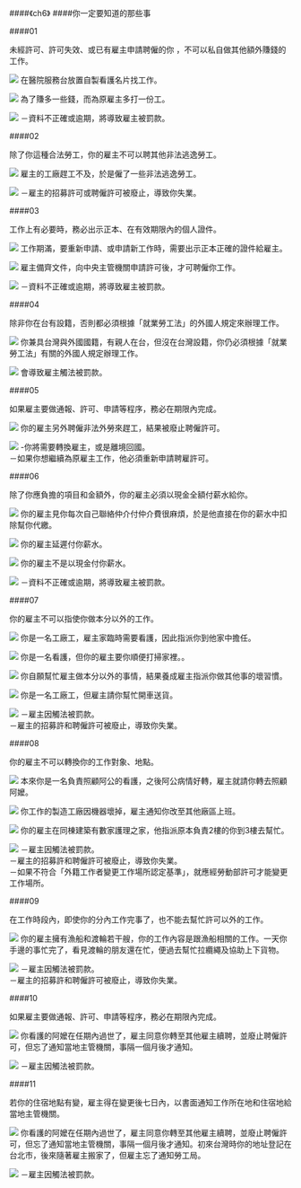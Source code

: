 <?php
$top = file_get_contents('basic.php');
echo $top;
?>

<div class="one item content" markdown="1">

####《ch6》
####你一定要知道的那些事

####01

未經許可、許可失效、或已有雇主申請聘僱的你
，不可以私自做其他額外賺錢的工作。

![](img/Ch6/ch6-1.png)
在醫院服務台放置自製看護名片找工作。

![](img/Ch6/ch6-2.png)
為了賺多一些錢，而為原雇主多打一份工。

![](img/Ch6/ch6-21.png)
－資料不正確或逾期，將導致雇主被罰款。

####02

除了你這種合法勞工，你的雇主不可以聘其他非法逃逸勞工。

![](img/Ch6/ch6-3.png)
雇主的工廠趕工不及，於是僱了一些非法逃逸勞工。

![](img/Ch6/ch6-21.png)
－雇主的招募許可或聘僱許可被廢止，導致你失業。

####03

工作上有必要時，務必出示正本、在有效期限內的個人證件。

![](img/Ch6/ch6-4.png)
工作期滿，要重新申請、或申請新工作時，需要出示正本正確的證件給雇主。

![](img/Ch6/ch6-5.png)
雇主備齊文件，向中央主管機關申請許可後，才可聘僱你工作。

![](img/Ch6/ch6-21.png)
－資料不正確或逾期，將導致雇主被罰款。

####04

除非你在台有設籍，否則都必須根據「就業勞工法」的外國人規定來辦理工作。

![](img/Ch6/ch6-6.png)
你兼具台灣與外國國籍，有親人在台，但沒在台灣設籍，你仍必須根據「就業勞工法」有關的外國人規定辦理工作。

![](img/Ch6/ch6-21.png)
會導致雇主觸法被罰款。

####05

如果雇主要做通報、許可、申請等程序，務必在期限內完成。

![](img/Ch6/ch6-7.png)
你的雇主另外聘僱非法外勞來趕工，結果被廢止聘僱許可。

![](img/Ch6/ch6-21.png)
-你將需要轉換雇主，或是離境回國。   
－如果你想繼續為原雇主工作，他必須重新申請聘雇許可。

####06

除了你應負擔的項目和金額外，你的雇主必須以現金全額付薪水給你。

![](img/Ch6/ch6-8.png)
你的雇主見你每次自己聯絡仲介付仲介費很麻煩，於是他直接在你的薪水中扣除幫你代繳。

![](img/Ch6/ch6-9.png)
你的雇主延遲付你薪水。

![](img/Ch6/ch6-10.png)
你的雇主不是以現金付你薪水。

![](img/Ch6/ch6-21.png)
－資料不正確或逾期，將導致雇主被罰款。

####07

你的雇主不可以指使你做本分以外的工作。

![](img/Ch6/ch6-11.png)
你是一名工廠工，雇主家臨時需要看護，因此指派你到他家中擔任。

![](img/Ch6/ch6-12.png)
你是一名看護，但你的雇主要你順便打掃家裡。。

![](img/Ch6/ch6-13.png)
你自願幫忙雇主做本分以外的事情，結果養成雇主指派你做其他事的壞習慣。

![](img/Ch6/ch6-14.png)
你是一名工廠工，但雇主請你幫忙開車送貨。

![](img/Ch6/ch6-21.png)
－雇主因觸法被罰款。   
－雇主的招募許和聘僱許可被廢止，導致你失業。

####08

你的雇主不可以轉換你的工作對象、地點。

![](img/Ch6/ch6-15.png)
本來你是一名負責照顧阿公的看護，之後阿公病情好轉，雇主就請你轉去照顧阿嬤。

![](img/Ch6/ch6-16.png)
你工作的製造工廠因機器壞掉，雇主通知你改至其他廠區上班。

![](img/Ch6/ch6-17.png)
你的雇主在同棟建築有數家護理之家，他指派原本負責2樓的你到3樓去幫忙。

![](img/Ch6/ch6-21.png)
－雇主因觸法被罰款。   
－雇主的招募許和聘僱許可被廢止，導致你失業。   
－如果不符合「外籍工作者變更工作場所認定基準」，就應經勞動部許可才能變更工作場所。

####09

在工作時段內，即使你的分內工作完事了，也不能去幫忙許可以外的工作。

![](img/Ch6/ch6-18.png)
你的雇主擁有漁船和渡輪若干艘，你的工作內容是跟漁船相關的工作。一天你手邊的事忙完了，看見渡輪的朋友還在忙，便過去幫忙拉纜繩及協助上下貨物。

![](img/Ch6/ch6-21.png)
－雇主因觸法被罰款。   
－雇主的招募許和聘僱許可被廢止，導致你失業。

####10

如果雇主要做通報、許可、申請等程序，務必在期限內完成。

![](img/Ch6/ch6-19.png)
你看護的阿嬤在任期內過世了，雇主同意你轉至其他雇主續聘，並廢止聘僱許可，但忘了通知當地主管機關，事隔一個月後才通知。

![](img/Ch6/ch6-21.png)
－雇主因觸法被罰款。

####11

若你的住宿地點有變，雇主得在變更後七日內，以書面通知工作所在地和住宿地給當地主管機關。

![](img/Ch6/ch6-20.png)
你看護的阿嬤在任期內過世了，雇主同意你轉至其他雇主續聘，並廢止聘僱許可，但忘了通知當地主管機關，事隔一個月後才通知。初來台灣時你的地址登記在台北市，後來隨著雇主搬家了，但雇主忘了通知勞工局。

![](img/ch6/ch6-21.png)
－雇主因觸法被罰款。


</div>
<?php
$end = file_get_contents('end.php');
echo $end;
?>
